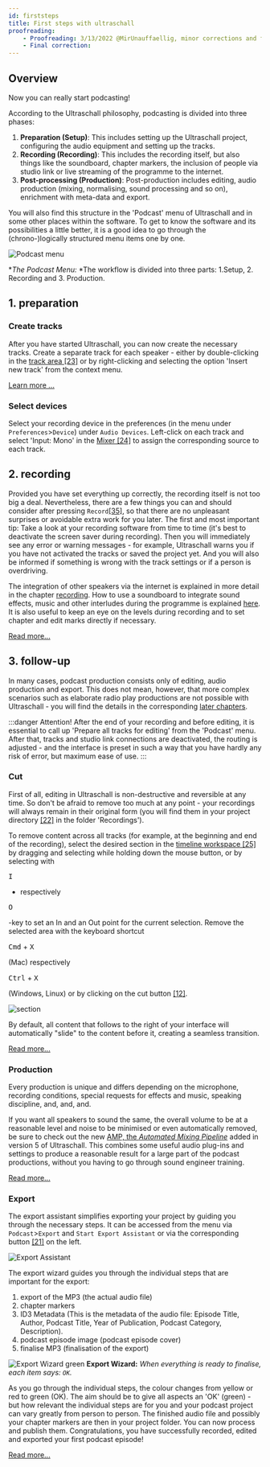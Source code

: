 ```yaml
---
id: firststeps
title: First steps with ultraschall
proofreading:
    - Proofreading: 3/13/2022 @MirUnauffaellig, minor corrections and formatting on 3/27/2022.
    - Final correction:
---
```


<!-- @todo: Add captions -->

## Overview

Now you can really start podcasting!

According to the Ultraschall philosophy, podcasting is divided into three phases:

1. **Preparation (Setup)**: This includes setting up the Ultraschall project, configuring the audio equipment and setting up the tracks.
2. **Recording (Recording)**: This includes the recording itself, but also things like the soundboard, chapter markers, the inclusion of people via studio link or live streaming of the programme to the internet.
3. **Post-processing (Production)**: Post-production includes editing, audio production (mixing, normalising, sound processing and so on), enrichment with meta-data and export.

You will also find this structure in the 'Podcast' menu of Ultraschall and in some other places within the software. To get to know the software and its possibilities a little better, it is a good idea to go through the (chrono-)logically structured menu items one by one.

![Podcast menu](https://raw.githubusercontent.com/Ultraschall/ultraschall-manual/main/assets/images/Erste-Schritte-mit-Ultraschall/podcast-menu.png)

**The Podcast Menu:* *The workflow is divided into three parts: 1.Setup, 2. Recording and 3. Production.

## 1. preparation

### Create tracks

After you have started Ultraschall, you can now create the necessary tracks. Create a separate track for each speaker - either by double-clicking in the [track area [23]](GUI-overview#area-workspace) or by right-clicking and selecting the option 'Insert new track' from the context menu.


[Learn more ...](recording#tracks-create)

### Select devices

Select your recording device in the preferences (in the menu under `Preferences`>`Device`) under `Audio Devices`. Left-click on each track and select 'Input: Mono' in the [Mixer [24]](GUI-overview#area-workspace) to assign the corresponding source to each track.

## 2. recording

Provided you have set everything up correctly, the recording itself is not too big a deal. Nevertheless, there are a few things you can and should consider after pressing `Record`[[35]](GUI-overview#buttons-playback), so that there are no unpleasant surprises or avoidable extra work for you later. The first and most important tip: Take a look at your recording software from time to time (it's best to deactivate the screen saver during recording). Then you will immediately see any error or warning messages - for example, Ultraschall warns you if you have not activated the tracks or saved the project yet. And you will also be informed if something is wrong with the track settings or if a person is overdriving.


The integration of other speakers via the internet is explained in more detail in the chapter [recording](recording#recording-with-studiolink). How to use a soundboard to integrate sound effects, music and other interludes during the programme is explained [here](recording#using-the-soundboard). It is also useful to keep an eye on the levels during recording and to set chapter and edit marks directly if necessary.

[Read more...](recording)

## 3. follow-up

In many cases, podcast production consists only of editing, audio production and export. This does not mean, however, that more complex scenarios such as elaborate radio play productions are not possible with Ultraschall - you will find the details in the corresponding [later chapters](Aufnahme-fuer-Fortgeschrittene.md).

:::danger Attention!
 After the end of your recording and before editing, it is essential to call up 'Prepare all tracks for editing' from the 'Podcast' menu. After that, tracks and studio link connections are deactivated, the routing is adjusted - and the interface is preset in such a way that you have hardly any risk of error, but maximum ease of use.
:::

### Cut

First of all, editing in Ultraschall is non-destructive and reversible at any time. So don't be afraid to remove too much at any point - your recordings will always remain in their original form (you will find them in your project directory [[22]](GUI-overview#buttons-export) in the folder 'Recordings').


To remove content across all tracks (for example, at the beginning and end of the recording), select the desired section in the [timeline workspace [25]](GUI-overview#area-workspace) by dragging and selecting while holding down the mouse button, or by selecting with

<kbd>I</kbd>
- respectively

<kbd>O</kbd>

-key to set an In and an Out point for the current selection. Remove the selected area with the keyboard shortcut

<kbd>Cmd</kbd> + <kbd>X</kbd>

(Mac) respectively

<kbd>Ctrl</kbd> + <kbd>X</kbd>

(Windows, Linux) or by clicking on the cut button [[12]](GUI-overview#buttons-views).

![section](https://raw.githubusercontent.com/Ultraschall/ultraschall-manual/main/assets/images/Schnitt/edit-buttons-ripple-cut.png)

By default, all content that follows to the right of your interface will automatically "slide" to the content before it, creating a seamless transition.

[Read more...](cut#1-cut-over-all-tracks-ripple-cut)


### Production
Every production is unique and differs depending on the microphone, recording conditions, special requests for effects and music, speaking discipline, and, and, and.

If you want all speakers to sound the same, the overall volume to be at a reasonable level and noise to be minimised or even automatically removed, be sure to check out the new [AMP, the _Automated Mixing Pipeline_](postproduction#ultraschall-amp-automated-mixing-pipeline) added in version 5 of Ultraschall. This combines some useful audio plug-ins and settings to produce a reasonable result for a large part of the podcast productions, without you having to go through sound engineer training.

[Read more...](postproduction)


### Export

The export assistant simplifies exporting your project by guiding you through the necessary steps. It can be accessed from the menu via `Podcast`>`Export` and `Start Export Assistant` or via the corresponding button [[21]](GUI-overview#buttons-export) on the left.


![Export Assistant](https://raw.githubusercontent.com/Ultraschall/ultraschall-manual/main/assets/images/Export/Export_Assistent_Button.jpg)

The export wizard guides you through the individual steps that are important for the export:

1. export of the MP3 (the actual audio file)
2. chapter markers
3. ID3 Metadata (This is the metadata of the audio file: Episode Title, Author, Podcast Title, Year of Publication, Podcast Category, Description).
4. podcast episode image (podcast episode cover)
5. finalise MP3 (finalisation of the export)

![Export Wizard green](https://raw.githubusercontent.com/Ultraschall/ultraschall-manual/main/assets/images/Export/Export_Assistent_alles_gruen.jpg)
**Export Wizard:** *When everything is ready to finalise, each item says: `OK`.*

As you go through the individual steps, the colour changes from yellow or red to green (OK). The aim should be to give all aspects an 'OK' (green) - but how relevant the individual steps are for you and your podcast project can vary greatly from person to person. The finished audio file and possibly your chapter markers are then in your project folder. You can now process and publish them. Congratulations, you have successfully recorded, edited and exported your first podcast episode!

[Read more...](export)
